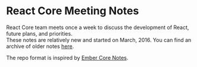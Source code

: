 # React Core Meeting Notes

React Core team meets once a week to discuss the development of React, future plans, and priorities.  
These notes are relatively new and started on March, 2016. You can find an archive of older notes [here](https://discuss.reactjs.org/c/meeting-notes).

The repo format is inspired by [Ember Core Notes](https://github.com/emberjs/core-notes).
